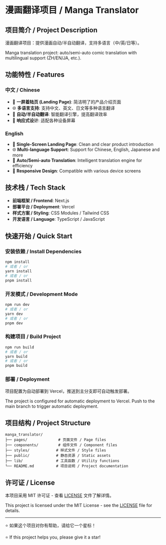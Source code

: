 # 漫画翻译项目 / Manga Translator

## 项目简介 / Project Description

漫画翻译项目：提供漫画自动/半自动翻译，支持多语言（中/英/日等）。

Manga translation project: auto/semi-auto comic translation with multilingual support (ZH/EN/JA, etc.). 

## 功能特性 / Features

### 中文 / Chinese
- 🎯 **一屏着陆页 (Landing Page)**: 简洁明了的产品介绍页面
- 🌐 **多语言支持**: 支持中文、英文、日文等多种语言翻译
- 🤖 **自动/半自动翻译**: 智能翻译引擎，提高翻译效率
- 📱 **响应式设计**: 适配各种设备屏幕

### English
- 🎯 **Single-Screen Landing Page**: Clean and clear product introduction
- 🌐 **Multi-language Support**: Support for Chinese, English, Japanese and more
- 🤖 **Auto/Semi-auto Translation**: Intelligent translation engine for efficiency
- 📱 **Responsive Design**: Compatible with various device screens

## 技术栈 / Tech Stack

- **前端框架 / Frontend**: Next.js
- **部署平台 / Deployment**: Vercel
- **样式方案 / Styling**: CSS Modules / Tailwind CSS
- **开发语言 / Language**: TypeScript / JavaScript

## 快速开始 / Quick Start

### 安装依赖 / Install Dependencies
```bash
npm install
# 或者 / or
yarn install
# 或者 / or
pnpm install
```

### 开发模式 / Development Mode
```bash
npm run dev
# 或者 / or
yarn dev
# 或者 / or
pnpm dev
```

### 构建项目 / Build Project
```bash
npm run build
# 或者 / or
yarn build
# 或者 / or
pnpm build
```

### 部署 / Deployment
项目配置为自动部署到 Vercel，推送到主分支即可自动触发部署。

The project is configured for automatic deployment to Vercel. Push to the main branch to trigger automatic deployment.

## 项目结构 / Project Structure

```
manga_translator/
├── pages/              # 页面文件 / Page files
├── components/         # 组件文件 / Component files
├── styles/            # 样式文件 / Style files
├── public/            # 静态资源 / Static assets
├── lib/               # 工具函数 / Utility functions
└── README.md          # 项目说明 / Project documentation
```

## 许可证 / License

本项目采用 MIT 许可证 - 查看 [LICENSE](LICENSE) 文件了解详情。

This project is licensed under the MIT License - see the [LICENSE](LICENSE) file for details.

---

⭐ 如果这个项目对你有帮助，请给它一个星标！

⭐ If this project helps you, please give it a star!
